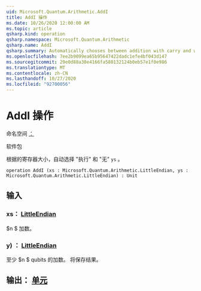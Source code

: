 ```yaml
---
uid: Microsoft.Quantum.Arithmetic.AddI
title: AddI 操作
ms.date: 10/26/2020 12:00:00 AM
ms.topic: article
qsharp.kind: operation
qsharp.namespace: Microsoft.Quantum.Arithmetic
qsharp.name: AddI
qsharp.summary: Automatically chooses between addition with carry and without, depending on the register size of `ys`.
ms.openlocfilehash: 7ee2b9099ea65b95647422dadc1efe4bf043d147
ms.sourcegitcommit: 29e0d88a30e4166fa580132124b0eb57e1f0e986
ms.translationtype: MT
ms.contentlocale: zh-CN
ms.lasthandoff: 10/27/2020
ms.locfileid: "92700056"
---
```

# <a name="addi-operation"></a>AddI 操作

命名空间 [：](xref:Microsoft.Quantum.Arithmetic)

软件包 [](https://nuget.org/packages/)


根据的寄存器大小，自动选择 "执行" 和 "无" `ys` 。

```qsharp
operation AddI (xs : Microsoft.Quantum.Arithmetic.LittleEndian, ys : Microsoft.Quantum.Arithmetic.LittleEndian) : Unit
```


## <a name="input"></a>输入

### <a name="xs--littleendian"></a>xs： [LittleEndian](xref:Microsoft.Quantum.Arithmetic.LittleEndian)

$n $ 加数。


### <a name="ys--littleendian"></a>y) ： [LittleEndian](xref:Microsoft.Quantum.Arithmetic.LittleEndian)

至少 $n $ qubits 的加数。 将保存结果。



## <a name="output--unit"></a>输出： [单元](xref:microsoft.quantum.lang-ref.unit)

